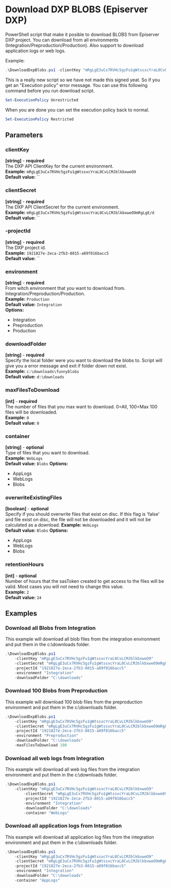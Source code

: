 # Download DXP BLOBS (Episerver DXP)
PowerShell script that make it posible to download BLOBS from Episerver DXP project. You can download from all environments (Integration/Preproduction/Production).
Also support to download application logs or web logs.

Example:  
```powershell
.\DownloadDxpBlobs.ps1 -clientKey "mRgLgE3uCx7RVHc5gzFu1gWtssxcYraL0CvLCMJblkbxweO9" -clientSecret "mRgLgE3uCx7RVHc5gzFu1gWtssxcYraL0CvLCMJblkbxweO9mRgLgE/d" -projectId "1921827e-2eca-2fb3-8015-a89f016bacc5" -environment "Integration" -downloadFolder "C:\downloads"
```
This is a really new script so we have not made this signed yeat. So if you get an "Execution policy" error message. You can use this following command before you run download script.
```powershell
Set-ExecutionPolicy Unrestricted
```
When you are done you can set the execution policy back to normal.
```powershell
Set-ExecutionPolicy Restricted
```

## Parameters
### clientKey
**[string]** - **required**  
The DXP API ClientKey for the current environment.  
**Example:** `mRgLgE3uCx7RVHc5gzFu1gWtssxcYraL0CvLCMJblkbxweO9`  
**Default value:** ``

### clientSecret
**[string]** - **required**  
The DXP API ClientSecret for the current environment.  
**Example:** `mRgLgE3uCx7RVHc5gzFu1gWtssxcYraL0CvLCMJblkbxweO9mRgLgE/d`  
**Default value:** ``

### -projectId
**[string]** - **required**  
The DXP project id.  
**Example:** `1921827e-2eca-2fb3-8015-a89f016bacc5`  
**Default value:** ``

### environment
**[string]** - **required**  
From witch environment that you want to download from. Integration/Preproduction/Production.  
**Example:** `Production`  
**Default value:** `Integration`  
**Options:**  
- Integration
- Preproduction
- Production

### downloadFolder
**[string]** - **required**  
Specify the local folder were you want to download the blobs to. Script will give you a error message and exit if folder down not exist.  
**Example:** `c:\downloads\funnyblobs`  
**Default value:** `d:\downloads`

### maxFilesToDownload
**[int]** - **required**  
The number of files that you max want to download. 0=All, 100=Max 100 files will be downloaded.  
**Example:** `0`  
**Default value:** `0`

### container
**[string]** - **optional**  
Type of files that you want to download.  
**Example:** `WebLogs`  
**Default value:** `Blobs`
**Options:**  
- AppLogs
- WebLogs
- Blobs

### overwriteExistingFiles
**[boolean]** - **optional**  
Specify if you should overwrite files that exist on disc. If this flag is 'false' and file exist on disc, the file will  not be downloaded and it will not be calculated as a download. 
**Example:** `WebLogs`  
**Default value:** `Blobs`
**Options:**  
- AppLogs
- WebLogs
- Blobs

### retentionHours
**[int]** - **optional**  
Number of hours that the sasToken created to get access to the files will be valid. Most cases you will not need to change this value.  
**Example:** `2`  
**Default value:** `24`
  
## Examples ##
### Download all Blobs from Integration
This example will download all blob files from the integration environment and put them in the c:\downloads folder.
```powershell
.\DownloadDxpBlobs.ps1 
    -clientKey "mRgLgE3uCx7RVHc5gzFu1gWtssxcYraL0CvLCMJblkbxweO9" 
    -clientSecret "mRgLgE3uCx7RVHc5gzFu1gWtssxcYraL0CvLCMJblkbxweO9mRgLgE/d" 
    -projectId "1921827e-2eca-2fb3-8015-a89f016bacc5" 
    -environment "Integration" 
    -downloadFolder "C:\downloads"
```
### Download 100 Blobs from Preproduction
This example will download 100 blob files from the preproduction environment and put them in the c:\downloads folder.
```powershell
.\DownloadDxpBlobs.ps1 
    -clientKey "mRgLgE3uCx7RVHc5gzFu1gWtssxcYraL0CvLCMJblkbxweO9"  
    -clientSecret "mRgLgE3uCx7RVHc5gzFu1gWtssxcYraL0CvLCMJblkbxweO9mRgLgE/d" 
    -projectId "1921827e-2eca-2fb3-8015-a89f016bacc5" 
    -environment "Preproduction" 
    -downloadFolder "C:\downloads" 
    -maxFilesToDownload 100
```
### Download all web logs from Integration
This example will download all web log files from the integration environment and put them in the c:\downloads folder.
```powershell
.\DownloadDxpBlobs.ps1 
    -clientKey "mRgLgE3uCx7RVHc5gzFu1gWtssxcYraL0CvLCMJblkbxweO9" 
        -clientSecret "mRgLgE3uCx7RVHc5gzFu1gWtssxcYraL0CvLCMJblkbxweO9mRgLgE/d" 
        -projectId "1921827e-2eca-2fb3-8015-a89f016bacc5" 
        -environment "Integration" 
        -downloadFolder "C:\downloads" 
        -container "WebLogs"
```

### Download all application logs from Integration
This example will download all application log files from the integration environment and put them in the c:\downloads folder.
```powershell
.\DownloadDxpBlobs.ps1 
    -clientKey "mRgLgE3uCx7RVHc5gzFu1gWtssxcYraL0CvLCMJblkbxweO9" 
    -clientSecret "mRgLgE3uCx7RVHc5gzFu1gWtssxcYraL0CvLCMJblkbxweO9mRgLgE/d" 
    -projectId "1921827e-2eca-2fb3-8015-a89f016bacc5" 
    -environment "Integration" 
    -downloadFolder "C:\downloads" 
    -container "AppLogs"
```



